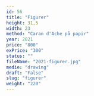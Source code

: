 ```yaml
---
id: 56
title: "Figurer"
height: 31,5
width: 23
method: "Caran d'Ache på papir"
year: 2021
price: "800"
exPrice: "300"
status: ""
fileName: "2021-figurer.jpg"
medie: "drawing"
draft: "False"
slug: "figurer"
weight: "220"
---
```

